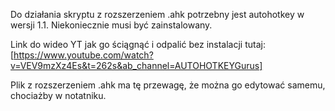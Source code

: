 

Do działania skryptu z rozszerzeniem .ahk potrzebny jest autohotkey w wersji 1.1. Niekoniecznie musi być zainstalowany. 

Link do wideo YT jak go ściągnąć i odpalić bez instalacji tutaj: 
[https://www.youtube.com/watch?v=VEV9mzXz4Es&t=262s&ab_channel=AUTOHOTKEYGurus]


Plik z rozszerzeniem .ahk ma tę przewagę, że można go edytować samemu, chociażby w notatniku.

